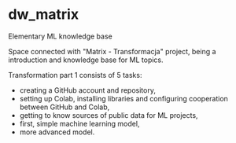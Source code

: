 # dw_matrix
Elementary ML knowledge base

Space connected with "Matrix - Transformacja" project, being a introduction and knowledge base for ML topics.

Transformation part 1 consists of 5 tasks:
- creating a GitHub account and repository,
- setting up Colab, installing libraries and configuring cooperation between GitHub and Colab,
- getting to know sources of public data for ML projects,
- first, simple machine learning model,
- more advanced model.

